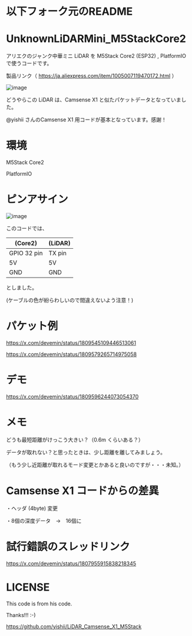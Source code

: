 # 以下フォーク元のREADME

# UnknownLiDARMini_M5StackCore2

アリエクのジャンク中華ミニ LiDAR を M5Stack Core2 (ESP32) , PlatformIO で使うコードです。

製品リンク（ https://ja.aliexpress.com/item/1005007119470172.html ）

![image](https://github.com/devemin/UnknownLiDARMini_M5StackCore2/assets/52738228/1af608ec-e58e-4f54-b4f7-3d0dd5b4d14e)


どうやらこの LiDAR は、Camsense X1 と似たパケットデータとなっていました。


@yishii さんのCamsense X1 用コードが基本となっています。感謝！


# 環境

M5Stack Core2

PlatformIO

# ピンアサイン

![image](https://github.com/devemin/UnknownLiDARMini_M5StackCore2/assets/52738228/1e25e9b1-362c-4d86-8162-2a21ba2d3334)

このコードでは、

| (Core2) | (LiDAR) |
----|---- 
| GPIO 32 pin | TX pin |
| 5V | 5V |
| GND | GND |

としました。

(ケーブルの色が紛らわしいので間違えないよう注意！)

# パケット例

https://x.com/devemin/status/1809545109446513061

https://x.com/devemin/status/1809579265714975058

# デモ

https://x.com/devemin/status/1809596244073054370

# メモ

どうも最短距離がけっこう大きい？（0.6m くらいある？）

データが取れない？と思ったときは、少し距離を離してみましょう。

（もう少し近距離が取れるモード変更とかあると良いのですが・・・未知。）


# Camsense X1 コードからの差異

・ヘッダ (4byte) 変更

・8個の深度データ　→　16個に


# 試行錯誤のスレッドリンク

https://x.com/devemin/status/1807955915838218345

# LICENSE

This code is from his code.

Thanks!!!  :-)

https://github.com/yishii/LiDAR_Camsense_X1_M5Stack
